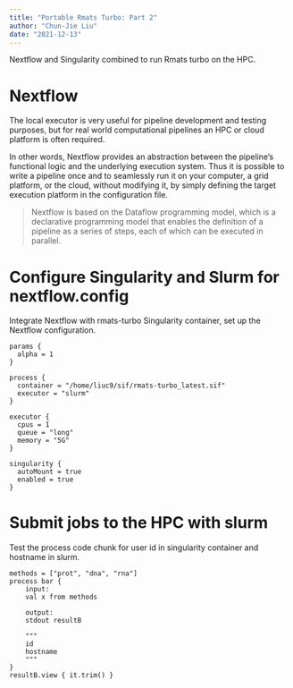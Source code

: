 ```yaml
---
title: "Portable Rmats Turbo: Part 2"
author: "Chun-Jie Liu"
date: "2021-12-13"
---
```


Nextflow and Singularity combined to run Rmats turbo on the HPC.

# Nextflow

The local executor is very useful for pipeline development and testing purposes, but for real world computational pipelines an HPC or cloud platform is often required.

In other words, Nextflow provides an abstraction between the pipeline’s functional logic and the underlying execution system. Thus it is possible to write a pipeline once and to seamlessly run it on your computer, a grid platform, or the cloud, without modifying it, by simply defining the target execution platform in the configuration file.

> Nextflow is based on the Dataflow programming model, which is a declarative programming model that enables the definition of a pipeline as a series of steps, each of which can be executed in parallel.

# Configure Singularity and Slurm for nextflow.config

Integrate Nextflow with rmats-turbo Singularity container, set up the Nextflow configuration.

```
params {
  alpha = 1
}

process {
  container = "/home/liuc9/sif/rmats-turbo_latest.sif"
  executor = "slurm"
}

executor {
  cpus = 1
  queue = "long"
  memory = "5G"
}

singularity {
  autoMount = true
  enabled = true
}
```

# Submit jobs to the HPC with slurm

Test the process code chunk for user id in singularity container and hostname in slurm.

```
methods = ["prot", "dna", "rna"]
process bar {
    input:
    val x from methods

    output:
    stdout resultB

    """
    id
    hostname
    """
}
resultB.view { it.trim() }
```
